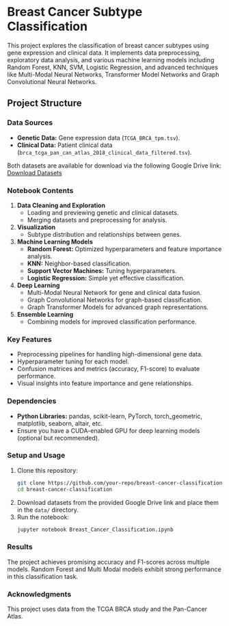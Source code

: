 
# Breast Cancer Subtype Classification

This project explores the classification of breast cancer subtypes using gene expression and clinical data. It implements data preprocessing, exploratory data analysis, and various machine learning models including Random Forest, KNN, SVM, Logistic Regression, and advanced techniques like Multi-Modal Neural Networks, Transformer Model Networks and Graph Convolutional Neural Networks.

## Project Structure

### Data Sources
- **Genetic Data:** Gene expression data (`TCGA_BRCA_tpm.tsv`).
- **Clinical Data:** Patient clinical data (`brca_tcga_pan_can_atlas_2018_clinical_data_filtered.tsv`).

Both datasets are available for download via the following Google Drive link:
[Download Datasets](https://drive.google.com/drive/folders/1jEYK6SMnU3b7sih1l8gCGzB4lygqkUEP?usp=sharing)

### Notebook Contents
1. **Data Cleaning and Exploration**
   - Loading and previewing genetic and clinical datasets.
   - Merging datasets and preprocessing for analysis.
2. **Visualization**
   - Subtype distribution and relationships between genes.
3. **Machine Learning Models**
   - **Random Forest:** Optimized hyperparameters and feature importance analysis.
   - **KNN:** Neighbor-based classification.
   - **Support Vector Machines:** Tuning hyperparameters.
   - **Logistic Regression:** Simple yet effective classification.
4. **Deep Learning**
   - Multi-Modal Neural Network for gene and clinical data fusion.
   - Graph Convolutional Networks for graph-based classification.
   - Graph Transformer Models for advanced graph representations.
5. **Ensemble Learning**
   - Combining models for improved classification performance.

### Key Features
- Preprocessing pipelines for handling high-dimensional gene data.
- Hyperparameter tuning for each model.
- Confusion matrices and metrics (accuracy, F1-score) to evaluate performance.
- Visual insights into feature importance and gene relationships.

### Dependencies
- **Python Libraries:** pandas, scikit-learn, PyTorch, torch_geometric, matplotlib, seaborn, altair, etc.
- Ensure you have a CUDA-enabled GPU for deep learning models (optional but recommended).

### Setup and Usage
1. Clone this repository:
   ```bash
   git clone https://github.com/your-repo/breast-cancer-classification.git
   cd breast-cancer-classification
   ```
2. Download datasets from the provided Google Drive link and place them in the `data/` directory.
3. Run the notebook:
   ```bash
   jupyter notebook Breast_Cancer_Classification.ipynb
   ```

### Results
The project achieves promising accuracy and F1-scores across multiple models. Random Forest and Multi Modal models exhibit strong performance in this classification task.

### Acknowledgments
This project uses data from the TCGA BRCA study and the Pan-Cancer Atlas.
